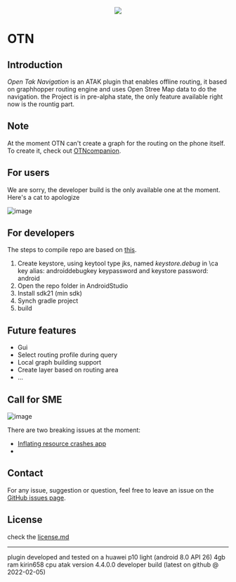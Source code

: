 <p align="center">
  <img src= https://github.com/MightyBakedPotato/Imagefiles/blob/main/OTN1-0%20crop%20resize.png>
   
<p/>


# OTN

## Introduction
*Open Tak Navigation* is an ATAK plugin that enables offline routing, it based on graphhopper routing engine and uses Open Stree Map data to do the navigation.
the Project is in pre-alpha state, the only feature available right now is the rountig part.

## Note
At the moment OTN can't create a graph for the routing on the phone itself. To create it, check out [OTNcompanion](https://github.com/L-Belluomini/OTN-companion).

## For users
We are sorry, the developer build is the only available one at the moment. Here's a cat to apologize

![image](https://github.com/MightyBakedPotato/Imagefiles/blob/main/1zgnt0qzh9s71.png)

## For developers
The steps to compile repo are based on [this](https://www.ballantyne.online/developing-atak-plugin-101/).
1. Create keystore, using keytool type jks, named *keystore.debug* in \ca
    key alias: androiddebugkey
    keypassword and keystore password: android
2. Open the repo folder in AndroidStudio
3. Install sdk21 (min sdk)
4. Synch gradle project
5. build

## Future features
* Gui
* Select routing profile during query
* Local graph building support
* Create layer based on routing area
* ...

## Call for SME
![image](https://github.com/MightyBakedPotato/Imagefiles/blob/main/51oEcOu.jpg)

There are two breaking issues at the moment:

* [Inflating resource crashes app](https://github.com/L-Belluomini/OTN/issues/1)
* 


## Contact
For any issue, suggestion or question, feel free to leave an issue on the [GitHub issues page](https://github.com/L-Belluomini/OTN/issues).

## License
check the [license.md](https://github.com/L-Belluomini/OTN/blob/main/LICENSE)

---

plugin developed and tested on a huawei p10 light (android 8.0 API 26) 4gb ram kirin658 cpu atak version 4.4.0.0 developer build (latest on github @ 2022-02-05)
